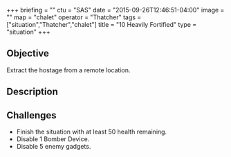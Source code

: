 +++
briefing = ""
ctu = "SAS"
date = "2015-09-26T12:46:51-04:00"
image = ""
map = "chalet"
operator = "Thatcher"
tags = ["situation","Thatcher","chalet"]
title = "10 Heavily Fortified"
type = "situation"
+++

<!--more-->

## Objective

Extract the hostage from a remote location.

## Description


## Challenges

* Finish the situation with at least 50 health remaining.
* Disable 1 Bomber Device.
* Disable 5 enemy gadgets.
